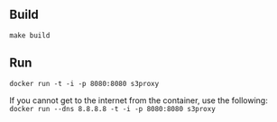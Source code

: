Build
-----
`make build`

Run
---
`docker run -t -i -p 8080:8080 s3proxy`

If you cannot get to the internet from the container, use the following:
`docker run --dns 8.8.8.8 -t -i -p 8080:8080 s3proxy`